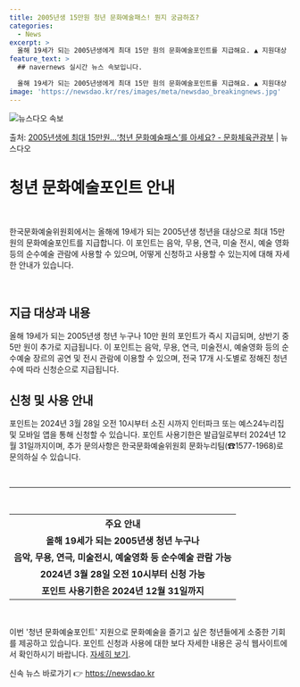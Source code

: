 ```yaml
---
title: 2005년생 15만원 청년 문화예술패스! 뭔지 궁금하죠?
categories:
  - News
excerpt: >
  올해 19세가 되는 2005년생에게 최대 15만 원의 문화예술포인트를 지급해요. ▲ 지원대상   올해 19세…
feature_text: >
  ## navernews 실시간 뉴스 속보입니다.

  올해 19세가 되는 2005년생에게 최대 15만 원의 문화예술포인트를 지급해요. ▲ 지원대상   올해 19세…
image: 'https://newsdao.kr/res/images/meta/newsdao_breakingnews.jpg'
---
```


![뉴스다오 속보](https://newsdao.kr/res/images/meta/newsdao_breakingnews.jpg)

<p>출처: <a href="https://newsdao.kr/3695" rel="dofollow">2005년생에 최대 15만원…‘청년 문화예술패스’를 아세요? - 문화체육관광부</a> | 뉴스다오</p>

<h1 data-ke-size="size26">청년 문화예술포인트 안내</h1>
<p data-ke-size="size16">&nbsp;</p>
한국문화예술위원회에서는 올해에 19세가 되는 2005년생 청년을 대상으로 최대 15만 원의 문화예술포인트를 지급합니다. 이 포인트는 음악, 무용, 연극, 미술 전시, 예술 영화 등의 순수예술 관람에 사용할 수 있으며, 어떻게 신청하고 사용할 수 있는지에 대해 자세한 안내가 있습니다.
<p data-ke-size="size16">&nbsp;</p>

<h2 data-ke-size="size26">지급 대상과 내용</h2>
<p data-ke-size="size16">올해 19세가 되는 2005년생 청년 누구나 10만 원의 포인트가 즉시 지급되며, 상반기 중 5만 원이 추가로 지급됩니다. 이 포인트는 음악, 무용, 연극, 미술전시, 예술영화 등의 순수예술 장르의 공연 및 전시 관람에 이용할 수 있으며, 전국 17개 시·도별로 정해진 청년 수에 따라 신청순으로 지급됩니다.</p>

<h2 data-ke-size="size26">신청 및 사용 안내</h2>
<p data-ke-size="size16">포인트는 2024년 3월 28일 오전 10시부터 소진 시까지 인터파크 또는 예스24누리집 및 모바일 앱을 통해 신청할 수 있습니다. 포인트 사용기한은 발급일로부터 2024년 12월 31일까지이며, 추가 문의사항은 한국문화예술위원회 문화누리팀(☎1577-1968)로 문의하실 수 있습니다.</p>

<p data-ke-size="size16">&nbsp;</p>
<hr>
<p data-ke-size="size16">&nbsp;</p>

<table>
	<tr>
		<th><b>주요 안내</b></th>
	</tr>
	<tr>
		<td style="text-align: center; height: 17px;"><b>올해 19세가 되는 2005년생 청년 누구나</b></td>
	</tr>
	<tr>
		<td style="text-align: center; height: 17px;"><b>음악, 무용, 연극, 미술전시, 예술영화 등 순수예술 관람 가능</b></td>
	</tr>
	<tr>
		<td style="text-align: center; height: 17px;"><b>2024년 3월 28일 오전 10시부터 신청 가능</b></td>
	</tr>
	<tr>
		<td style="text-align: center; height: 17px;"><b>포인트 사용기한은 2024년 12월 31일까지</b></td>
	</tr>
</table>

<p data-ke-size="size16">&nbsp;</p>
이번 '청년 문화예술포인트' 지원으로 문화예술을 즐기고 싶은 청년들에게 소중한 기회를 제공하고 있습니다. 포인트 신청과 사용에 대한 보다 자세한 내용은 공식 웹사이트에서 확인하시기 바랍니다. <a href="https://newsdao.kr/3695">자세히 보기</a>. 

신속 뉴스 바로가기 👉 <a href="https://newsdao.kr" rel="dofollow">https://newsdao.kr</a>


